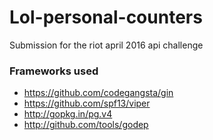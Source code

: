 # Lol-personal-counters
Submission for the riot april 2016 api challenge

### Frameworks used
- https://github.com/codegangsta/gin
- https://github.com/spf13/viper
- http://gopkg.in/pg.v4
- http://github.com/tools/godep
